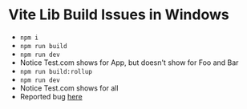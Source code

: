 # Vite Lib Build Issues in Windows

- `npm i`
- `npm run build`
- `npm run dev`
- Notice Test.com shows for App, but doesn't show for Foo and Bar
- `npm run build:rollup`
- `npm run dev`
- Notice Test.com shows for all
- Reported bug [here](https://github.com/vitejs/vite/issues/9939)
